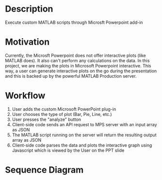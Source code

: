 # Description
Execute custom MATLAB scripts through Microsft Powerpoint add-in

# Motivation
Currently, the Microsft Powerpoint does not offer interactive plots (like MATLAB does). It also can't perform any calculations on the data. In this project, we are making the plots in Microsoft Powerpoint interactive. This way, a user can generate interactive plots on the go during the presentation and this is backed up by the powerful MATLAB Production server.

# Workflow
1. User adds the custom Microsoft PowerPoint plug-in
2. User chooses the type of plot (Bar, Pie, Line, etc.)
3. User presses the "analyze" button
4. Client-side code sends an API request to MPS server with an input array as JSON
5. The MATLAB script running on the server will return the resulting output array as JSON
6. Client-side code parses the data and plots the interactive graph using Javascript which is viewed by the User on the PPT slide

# Sequence Diagram
